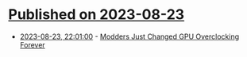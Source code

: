 # [Published on 2023-08-23](index.md)

* [2023-08-23, 22:01:00](https://soylentnews.org/article.pl?sid=23/08/22/0220244&from=rss) - [Modders Just Changed GPU Overclocking Forever](https://soylentnews.org/article.pl?sid=23/08/22/0220244&from=rss)
